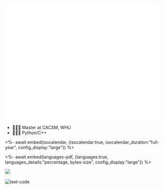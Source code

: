 ![Metrics](https://github.com/Scallions/Scallions/blob/main/github-metrics.svg)

- 👨🏻‍🎓 Master at CACSM, WHU
- 🧑🏻‍💻 Python/C++

<%- await embed(isocalendar, {isocalendar:true, isocalendar_duration:"full-year", config_display:"large"}) %>

<%- await embed(languages-pdf, {languages:true, languages_details:"percentage, bytes-size", config_display:"large"}) %>

<img src="https://github-readme-stats.vercel.app/api?username=scallions&show_icons=true&icon_color=CE1D2D&text_color=718096&bg_color=ffffff&hide_title=true" />

![leet-code](https://stats.justsong.cn/api/leetcode?username=scallions&cn=true)
